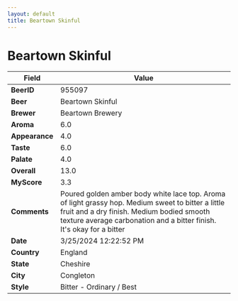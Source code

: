 ```yaml
---
layout: default
title: Beartown Skinful
---
```


# Beartown Skinful

| Field         | Value     |
|---------------|-----------|
| **BeerID** | 955097 |
| **Beer** | Beartown Skinful |
| **Brewer** | Beartown Brewery |
| **Aroma** | 6.0 |
| **Appearance** | 4.0 |
| **Taste** | 6.0 |
| **Palate** | 4.0 |
| **Overall** | 13.0 |
| **MyScore** | 3.3 |
| **Comments** | Poured golden amber body white lace top. Aroma of light grassy hop. Medium sweet to bitter a little fruit and a dry finish. Medium bodied smooth texture average carbonation and a bitter finish. It's okay for a bitter  |
| **Date** | 3/25/2024 12:22:52 PM |
| **Country** | England |
| **State** | Cheshire |
| **City** | Congleton |
| **Style** | Bitter - Ordinary / Best |
